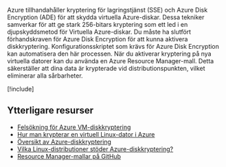 Azure tillhandahåller kryptering för lagringstjänst (SSE) och Azure Disk Encryption (ADE) för att skydda virtuella Azure-diskar. Dessa tekniker samverkar för att ge stark 256-bitars kryptering som ett led i en djupskyddsmetod för Virtuella Azure-diskar. Du måste ha slutfört förhandskraven för Azure Disk Encryption för att kunna aktivera diskkryptering. Konfigurationsskriptet som krävs för Azure Disk Encryption kan automatisera den här processen. När du aktiverar kryptering på nya virtuella datorer kan du använda en Azure Resource Manager-mall. Detta säkerställer att dina data är krypterade vid distributionspunkten, vilket eliminerar alla sårbarheter.

<!-- Cleanup sandbox -->
[!include[](../../../includes/azure-sandbox-cleanup.md)]

## <a name="additional-resources"></a>Ytterligare resurser

- [Felsökning för Azure VM-diskkryptering](https://docs.microsoft.com/azure/security/azure-security-disk-encryption-tsg)
- [Hur man krypterar en virtuell Linux-dator i Azure](https://docs.microsoft.com/azure/virtual-machines/linux/encrypt-disks)
- [Översikt av Azure-diskkryptering ](https://docs.microsoft.com/azure/security/azure-security-disk-encryption-overview)
- [Vilka Linux-distributioner stöder Azure-diskkryptering?](https://docs.microsoft.com/en-us/azure/security/azure-security-disk-encryption-faq#bkmk_LinuxOSSupport)
- [Resource Manager-mallar på GitHub](https://github.com/Azure/azure-quickstart-templates)